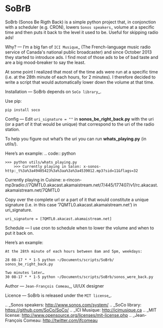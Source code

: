 SoBrB
===
SoBrb (Sonos Be Rigth Back) is a simple python project that, in conjonction with a scheduler (e.g. CRON), lowers `Sonos speakers`_ volume at a specific time and then puts it back to the level it used to be. Useful for skipping radio ads!

Why?
—
I’m a big fan of `ICI Musique`_ (The French-language music radio service of Canada's national public broadcaster) and since October 2013 they started to introduce ads. I find most of those ads to be of bad taste and are a big mood-breaker to say the least.

At some point I realized that most of the time ads were run at a specific time (i.e. at the 28th minute of each hours, for 2 minutes). I therefore decided to write a script that would automatically lower down the volume at that time.

Installation
—
SoBrb depends on `SoCo library`_.

Use pip:

``pip install soco``

Config
—
Edit ``uri_signature = ""`` in **sonos_be_right_back.py** with the uri (or a part of it that would be unique) that correspond to the uri of the radio station.

To help you figure out what’s the uri you can run  **whats_playing.py** (in utils/).

Here’s an example:
.. code:: python

    >>> python utils/whats_playing.py
		>>> Currently playing in Salon: x-sonos-http:_t%3a%3a49405423%3a%3aa%3a%3a4539012.mp3?sid=11&flags=32
Currently playing in Cuisine: x-rincon-mp3radio://7QMTL0.akacast.akamaistream.net/7/445/177407/v1/rc.akacast.akamaistream.net/7QMTL0

Copy over the complete url or a part of it that would constitute a unique signature (i.e. in this case ’7QMTL0.akacast.akamaistream.net’) in uri_signature.

``uri_signature = [7QMTL0.akacast.akamaistream.net]``

Schedule
—
I use cron to schedule when to lower the volume and when to put it back on.

Here’s an example:
````
At the 28th minute of each hours between 8am and 5pm, weekdays:

28 08-17 * * 1-5 python ~/Documents/scripts/SoBrb/
sonos_be_right_back.py

Two minutes later…
30 08-17 * * 1-5 python ~/Documents/scripts/SoBrb/sonos_were_back.py

````

Author
—
`Jean-François Comeau`_, UI/UX designer

Licence
—
SoBrb is released under the `MIT license`_.

.. _Sonos speakers: http://www.sonos.com/system/
.. _SoCo library: https://github.com/SoCo/SoCo/
.. _ICI Musique: http://icimusique.ca
.. _MIT license: http://www.opensource.org/licenses/mit-license.php
.. _Jean-François Comeau: http://twitter.com/jfcomeau
